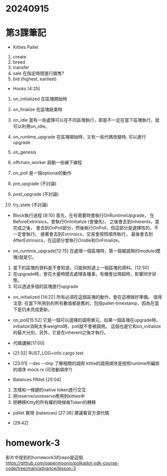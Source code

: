 # 20240915
# 第3課筆記
* Kitties Pallet
1. create
2. breed
3. transfer
4. sale
在指定時間進行銷售?
5. bid (highest, earliest)

* Hooks [4:25]
1. on_initialized
在區塊開始時
2. on_finalize
在區塊結束時
3. on_idle
當有一些處理可以在不同區塊執行，即是不一定在當下區塊執行，就可以利用on_idle。
4. on_runtime_upgrade
在區塊開始時，又有一些代碼改變時, 可以進行upgrade
5. on_genesis

6. offchain_worker
超動一些線下線程
7. on_poll
是一個optional的動作
8. pre_upgrade (不討論)
9. post_upgrade (不討論)
10. try_state (不討論)

* Block執行過程 [8:10]
首先，在有需要時會執行OnRuntimeUpgrade，
在BeforeExtrinsics，會執行OnInitialize (會優先)，
之後會去到Inherents，當完成之後，
會去到OnPoll部分，然後執行OnPoll，但這部分是選擇性的，不一定會執行。
接著會去到Extrinsics，交易會按照順序執行，
最後會去到AfterExtrinsics，在這部分會執行Onidle和OnFinialize。

* on_runtime_upgrade[12:15]
在處理一個區塊時，第一個被調用的module(模塊)就是它。
1. 當下的區塊的資料是不會知道，只能夠知道上一個區塊的資料。[12:50]
2. 在upgrade時，會花大量時間去處理各種事，有機會出現超時，影響同步狀態。
3. 可以透過多個的區塊進行upgrade

* on_initialized [14:22]
所有必須在這個區塊的動作，會在這裡做好準備。
值得注意: 在當下所用到的所有數值都是舊的，包括pallet-timestamp，因為在當下是仍未完成更新。

* on_poll[15:52]
它是一個可以選擇的調用單元，如果一個區塊在upgrade時，initialize消耗太多weights時，poll就不會被調用。
這個也是它和on_initialize的最大分別，另外，它是在inherent之後才執行。

* 代碼講解[17:00]

* [21:32]
RUST_LOG=info cargo test

* [23:01]
--dev --tmp
了解相關的調用
kittie的調用順序是按照runtime所編排的順序
mock.rs (可改動順序?)

* Balances PAllet [25:04]
1. 怎樣和一條鏈的native token進行交互
2. 把reserve/unreserve應用到kitties中
3. 把轉移Kitty的所有權的時候做Token的轉移

* pallet 實現 (balances) [27:38]
 建議看官方源代碼

* [29:42]


# homework-3
影片中提到的homework3的repo是這個
https://github.com/papermoonio/polkadot-sdk-course-code/tree/main/advance/lesson-3